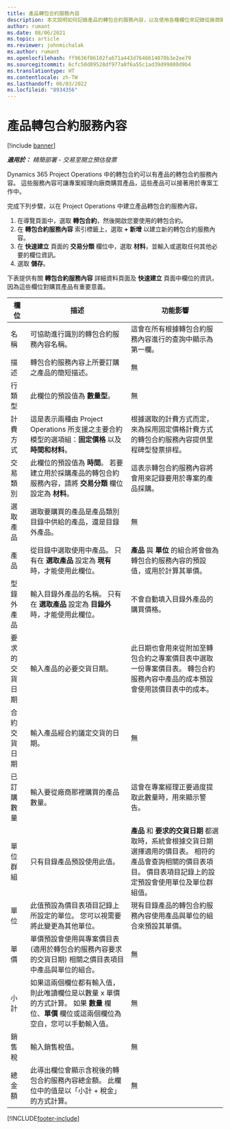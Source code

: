 ```yaml
---
title: 產品轉包合約服務內容
description: 本文說明如何記錄產品的轉包合約服務內容，以及使用各種欄位來記錄從廠商購買的產品。
author: rumant
ms.date: 08/06/2021
ms.topic: article
ms.reviewer: johnmichalak
ms.author: rumant
ms.openlocfilehash: ff9636f86102fa671a443d7646614070b3e2ee79
ms.sourcegitcommit: 6cfc50d89528df977a8f6a55c1ad39d99800d9b4
ms.translationtype: HT
ms.contentlocale: zh-TW
ms.lasthandoff: 06/03/2022
ms.locfileid: "8934356"
---
```

# <a name="subcontract-lines-for-products"></a>產品轉包合約服務內容

[!include [banner](../../includes/dataverse-preview.md)]

_**適用於：** 精簡部署 - 交易至開立預估發票_

Dynamics 365 Project Operations 中的轉包合約可以有產品的轉包合約服務內容。 這些服務內容可讓專案經理向廠商購買產品，這些產品可以接著用於專案工作中。

完成下列步驟，以在 Project Operations 中建立產品轉包合約服務內容。

1. 在導覽頁面中，選取 **轉包合約**，然後開啟您要使用的轉包合約。 
2. 在 **轉包合約服務內容** 索引標籤上，選取 **+ 新增** 以建立新的轉包合約服務內容。
3. 在 **快速建立** 頁面的 **交易分類** 欄位中，選取 **材料**，並輸入或選取任何其他必要的欄位資訊。 
4. 選取 **儲存**。

下表提供有關 **轉包合約服務內容** 詳細資料頁面及 **快速建立** 頁面中欄位的資訊，因為這些欄位對購買產品有重要意義。

| 欄位 | 描述 | 功能影響|
| ----- | ----------- | ----------- |
| 名稱 | 可協助進行識別的轉包合約服務內容名稱。 |這會在所有根據轉包合約服務內容進行的查詢中顯示為第一欄。
| 描述 | 轉包合約服務內容上所要訂購之產品的簡短描述。 | 無​​ |
| 行類型 | 此欄位的預設值為 **數量型**。 |無​​ |
| 計費方式 | 這是表示兩種由 Project Operations 所支援之主要合約模型的選項組：**固定價格** 以及 **時間和材料**。 | 根據選取的計費方式而定，來為採用固定價格計費方式的轉包合約服務內容提供里程碑型發票排程。 |
| 交易類別 |此欄位的預設值為 **時間**。 若要建立用於採購產品的轉包合約服務內容，請將 **交易分類** 欄位設定為 **材料**。  | 這表示轉包合約服務內容將會用來記錄要用於專案的產品採購。 |
| 選取產品 | 選取要購買的產品是產品類別目錄中供給的產品，還是目錄外產品。 |無​​ |
| 產品 | 從目錄中選取使用中產品。 只有在 **選取產品** 設定為 **現有** 時，才能使用此欄位。 |**產品** 與 **單位** 的組合將會做為轉包合約服務內容的預設值，或用於計算其單價。
| 型錄外產品 | 輸入目錄外產品的名稱。 只有在 **選取產品** 設定為 **目錄外** 時，才能使用此欄位。  |不會自動填入目錄外產品的購買價格。|
| 要求的交貨日期 | 輸入產品的必要交貨日期。| 此日期也會用來從附加至轉包合約之專案價目表中選取一份專案價目表。 轉包合約服務內容中產品的成本預設會使用該價目表中的成本。 |
| 合約交貨日期 | 輸入產品經合約議定交貨的日期。  |無​​|
| 已訂購數量 | 輸入要從廠商那裡購買的產品數量。| 這會在專案經理正要過度提取此數量時，用來顯示警告。|
| 單位群組 | 只有目錄產品預設使用此值。 |**產品** 和 **要求的交貨日期** 都選取時，系統會根據交貨日期選擇適用的價目表。 相符的產品會查詢相關的價目表項目。 價目表項目記錄上的設定預設會使用單位及單位群組值。 |
| 單位 | 此值預設為價目表項目記錄上所設定的單位。 您可以視需要將此變更為其他單位。| 現有目錄產品的轉包合約服務內容使用產品與單位的組合來預設其單價。 |
| 單價 | 單價預設會使用與專案價目表 (適用於轉包合約服務內容要求的交貨日期) 相關之價目表項目中產品與單位的組合。  |無​​ |
| 小計 | 如果這兩個欄位都有輸入值，則此唯讀欄位是以數量 x 單價的方式計算。 如果 **數量** 欄位、**單價** 欄位或這兩個欄位為空白，您可以手動輸入值。  |無​​ |
| 銷售稅 | 輸入銷售稅值。 |無​​ |
| 總金額 | 此導出欄位會顯示含稅後的轉包合約服務內容總金額。 此欄位中的值是以「小計 + 稅金」的方式計算。 |無​​ |


[!INCLUDE[footer-include](../../includes/footer-banner.md)]
